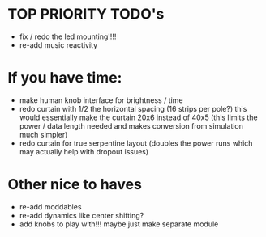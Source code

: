 # TOP PRIORITY TODO's
 - fix / redo the led mounting!!!!
 - re-add music reactivity


# If you have time:
 - make human knob interface for brightness / time
 - redo curtain with 1/2 the horizontal spacing (16 strips per pole?)  this would essentially make the curtain 20x6 instead of 40x5 (this limits the power / data length needed and makes conversion from simulation much simpler)
 - redo curtain for true serpentine layout (doubles the power runs which may actually help with dropout issues)

# Other nice to haves
 - re-add moddables
 - re-add dynamics like center shifting?
 - add knobs to play with!!! maybe just make separate module
